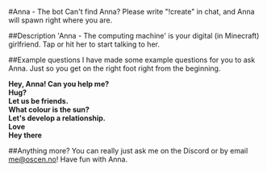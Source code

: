 #Anna - The bot
Can't find Anna? Please write "!create" in chat, and Anna will spawn right where you are.

##Description
'Anna - The computing machine' is your digital (in Minecraft) girlfriend. Tap or hit her to start talking to her.

##Example questions
I have made some example questions for you to ask Anna. Just so you get on the right foot right from the beginning.  

**Hey, Anna! Can you help me?**  
**Hug?**  
**Let us be friends.**  
**What colour is the sun?**  
**Let's develop a relationship.**  
**Love**  
**Hey there**  

##Anything more?
You can really just ask me on the Discord or by email me@oscen.no! Have fun with Anna.

